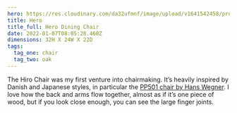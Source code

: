```yaml
---
hero: https://res.cloudinary.com/da32ufmnf/image/upload/v1641542458/proportional.design-v2/hero/romwzjkkfdv01jxnz7cy.jpg
title: Hero
title_full: Hero Dining Chair
date: 2022-01-07T08:05:28.460Z
dimensions: 32H X 24W X 22D
tags:
  tag_one: chair
  tag_two: oak
---
```

The Hiro Chair was my first venture into chairmaking. It’s heavily inspired by Danish and Japanese styles, in particular the [PP501 chair by Hans Wegner](https://www.pamono.com/stories/the-one-only). I love how the back and arms flow together, almost as if it’s one piece of wood, but if you look close enough, you can see the large finger joints.